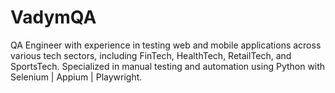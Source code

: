 # VadymQA
QA Engineer with experience in testing web and mobile applications across various tech
sectors, including FinTech, HealthTech, RetailTech, and SportsTech. 
Specialized in manual testing and automation using Python with Selenium | Appium | Playwright.
